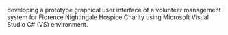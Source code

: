developing a prototype graphical user interface of a volunteer management system for Florence Nightingale Hospice Charity using Microsoft Visual Studio C# (VS) environment.
